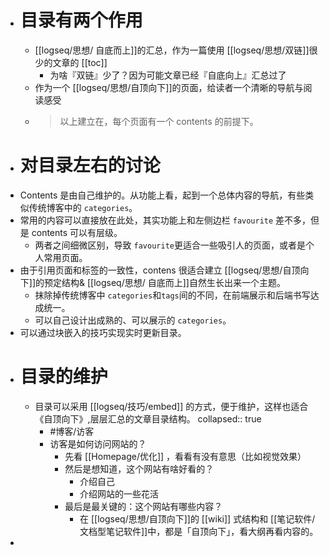 - # 目录有两个作用
	- [[logseq/思想/ 自底而上]]的汇总，作为一篇使用 [[logseq/思想/双链]]很少的文章的 [[toc]]
		- 为啥『双链』少了？因为可能文章已经『自底向上』汇总过了
	- 作为一个 [[logseq/思想/自顶向下]]的页面，给读者一个清晰的导航与阅读感受
	- > 以上建立在，每个页面有一个 contents 的前提下。
- # 对目录左右的讨论
- Contents 是由自己维护的。从功能上看，起到一个总体内容的导航，有些类似传统博客中的 `categories`。
- 常用的内容可以直接放在此处，其实功能上和左侧边栏 `favourite` 差不多，但是 contents 可以有层级。
	- 两者之间细微区别，导致 `favourite`更适合一些吸引人的页面，或者是个人常用页面。
- 由于引用页面和标签的一致性，contens 很适合建立 [[logseq/思想/自顶向下]]的预定结构& [[logseq/思想/ 自底而上]]自然生长出来一个主题。
	- 抹除掉传统博客中 `categories`和`tags`间的不同，在前端展示和后端书写达成统一。
	- 可以自己设计出成熟的、可以展示的 `categories`。
- 可以通过块嵌入的技巧实现实时更新目录。
- # 目录的维护
	- 目录可以采用 [[logseq/技巧/embed]] 的方式，便于维护，这样也适合 《自顶向下》,层层汇总的文章目录结构。
	  collapsed:: true
		- #博客/访客
		- 访客是如何访问网站的？
			- 先看 [[Homepage/优化]] ，看看有没有意思（比如视觉效果）
			- 然后是想知道，这个网站有啥好看的？
				- 介绍自己
				- 介绍网站的一些花活
			- 最后是最关键的：这个网站有哪些内容？
				- 在 [[logseq/思想/自顶向下]]的 [[wiki]] 式结构和 [[笔记软件/文档型笔记软件]]中，都是「自顶向下」，看大纲再看内容的。
-